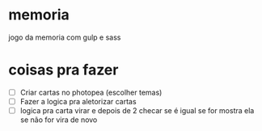 # memoria
jogo da memoria com gulp e sass

# coisas pra fazer

- [ ] Criar cartas no photopea (escolher temas)
- [ ] Fazer a logica pra aletorizar cartas
- [ ] logica pra carta virar e depois de 2 checar se é igual se for mostra ela se não for vira de novo
